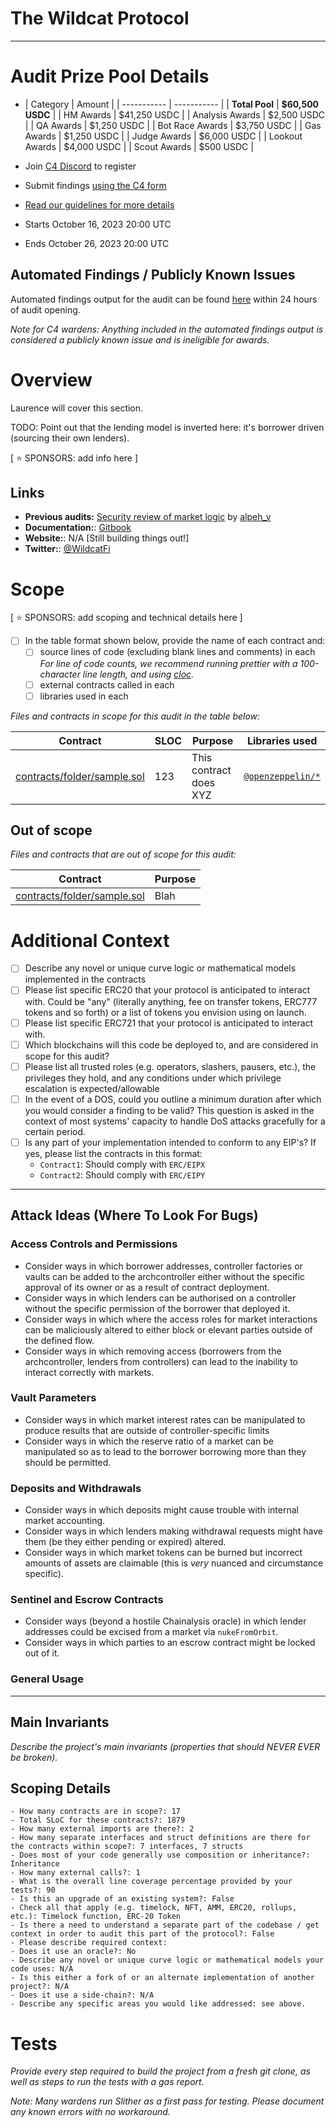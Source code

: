 
# The Wildcat Protocol
---

# Audit Prize Pool Details

- | Category | Amount |
| ----------- | ----------- |
| **Total Pool** | **$60,500 USDC** |
| HM Awards | $41,250 USDC |
| Analysis Awards | $2,500 USDC |
| QA Awards | $1,250 USDC |
| Bot Race Awards | $3,750 USDC |
| Gas Awards | $1,250 USDC |
| Judge Awards | $6,000 USDC |
| Lookout Awards | $4,000 USDC |
| Scout Awards | $500 USDC |


- Join [C4 Discord](https://discord.gg/code4rena) to register
- Submit findings [using the C4 form](https://code4rena.com/contests/2023-10-wildcat/submit)
- [Read our guidelines for more details](https://docs.code4rena.com/roles/wardens)
- Starts October 16, 2023 20:00 UTC 
- Ends October 26, 2023 20:00 UTC 

## Automated Findings / Publicly Known Issues

Automated findings output for the audit can be found [here](https://github.com/code-423n4/2023-10-wildcat/blob/main/bot-report.md) within 24 hours of audit opening.

*Note for C4 wardens: Anything included in the automated findings output is considered a publicly known issue and is ineligible for awards.*

# Overview

Laurence will cover this section.

TODO: Point out that the lending model is inverted here: it's borrower driven (sourcing their own lenders).

[ ⭐️ SPONSORS: add info here ]

## Links

- **Previous audits:** [Security review of market logic](https://hackmd.io/@geistermeister/r15gj_y1p) by [alpeh_v](https://x.com/alpeh_v)
- **Documentation:**: [Gitbook](https://wildcat-protocol.gitbook.io) 
- **Website:**: N/A [Still building things out!]
- **Twitter:**: [@WildcatFi](https://x.com/WildcatFi)  


# Scope

[ ⭐️ SPONSORS: add scoping and technical details here ]

- [ ] In the table format shown below, provide the name of each contract and:
  - [ ] source lines of code (excluding blank lines and comments) in each *For line of code counts, we recommend running prettier with a 100-character line length, and using [cloc](https://github.com/AlDanial/cloc).* 
  - [ ] external contracts called in each
  - [ ] libraries used in each

*Files and contracts in scope for this audit in the table below:*

| Contract | SLOC | Purpose | Libraries used |  
| ----------- | ----------- | ----------- | ----------- |
| [contracts/folder/sample.sol](https://github.com/code-423n4/repo-name/blob/contracts/folder/sample.sol) | 123 | This contract does XYZ | [`@openzeppelin/*`](https://openzeppelin.com/contracts/) |

## Out of scope

*Files and contracts that are out of scope for this audit:*

| Contract | Purpose |
| ----------- | ----------- |
| [contracts/folder/sample.sol](https://github.com/code-423n4/repo-name/blob/contracts/folder/sample.sol) | Blah |

# Additional Context

- [ ] Describe any novel or unique curve logic or mathematical models implemented in the contracts
- [ ] Please list specific ERC20 that your protocol is anticipated to interact with. Could be "any" (literally anything, fee on transfer tokens, ERC777 tokens and so forth) or a list of tokens you envision using on launch.
- [ ] Please list specific ERC721 that your protocol is anticipated to interact with.
- [ ] Which blockchains will this code be deployed to, and are considered in scope for this audit?
- [ ] Please list all trusted roles (e.g. operators, slashers, pausers, etc.), the privileges they hold, and any conditions under which privilege escalation is expected/allowable
- [ ] In the event of a DOS, could you outline a minimum duration after which you would consider a finding to be valid? This question is asked in the context of most systems' capacity to handle DoS attacks gracefully for a certain period.
- [ ] Is any part of your implementation intended to conform to any EIP's? If yes, please list the contracts in this format: 
  - `Contract1`: Should comply with `ERC/EIPX`
  - `Contract2`: Should comply with `ERC/EIPY`

---

## Attack Ideas (Where To Look For Bugs)

### Access Controls and Permissions

- Consider ways in which borrower addresses, controller factories or vaults can be added to the archcontroller either without the specific approval of its owner or as a result of contract deployment.
- Consider ways in which lenders can be authorised on a controller without the specific permission of the borrower that deployed it.
- Consider ways in which where the access roles for market interactions can be maliciously altered to either block or elevant parties outside of the defined flow.
- Consider ways in which removing access (borrowers from the archcontroller, lenders from controllers) can lead to the inability to interact correctly with markets.

### Vault Parameters

- Consider ways in which market interest rates can be manipulated to produce results that are outside of controller-specific limits
- Consider ways in which the reserve ratio of a market can be manipulated so as to lead to the borrower borrowing more than they should be permitted.

### Deposits and Withdrawals

- Consider ways in which deposits might cause trouble with internal market accounting.
- Consider ways in which lenders making withdrawal requests might have them (be they either pending or expired) altered.
- Consider ways in which market tokens can be burned but incorrect amounts of assets are claimable (this is _very_ nuanced and circumstance specific).

### Sentinel and Escrow Contracts

- Consider ways (beyond a hostile Chainalysis oracle) in which lender addresses could be excised from a market via `nukeFromOrbit`.
- Consider ways in which parties to an escrow contract might be locked out of it.

### General Usage

---

## Main Invariants

*Describe the project's main invariants (properties that should NEVER EVER be broken).*

## Scoping Details

```
- How many contracts are in scope?: 17   
- Total SLoC for these contracts?: 1879  
- How many external imports are there?: 2  
- How many separate interfaces and struct definitions are there for the contracts within scope?: 7 interfaces, 7 structs 
- Does most of your code generally use composition or inheritance?: Inheritance   
- How many external calls?: 1   
- What is the overall line coverage percentage provided by your tests?: 90
- Is this an upgrade of an existing system?: False
- Check all that apply (e.g. timelock, NFT, AMM, ERC20, rollups, etc.): Timelock function, ERC-20 Token 
- Is there a need to understand a separate part of the codebase / get context in order to audit this part of the protocol?: False   
- Please describe required context:   
- Does it use an oracle?: No  
- Describe any novel or unique curve logic or mathematical models your code uses: N/A 
- Is this either a fork of or an alternate implementation of another project?: N/A   
- Does it use a side-chain?: N/A
- Describe any specific areas you would like addressed: see above.
```

# Tests

*Provide every step required to build the project from a fresh git clone, as well as steps to run the tests with a gas report.* 

*Note: Many wardens run Slither as a first pass for testing.  Please document any known errors with no workaround.* 
